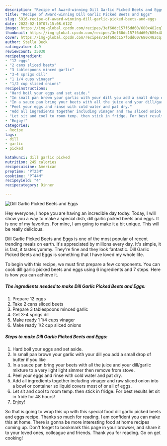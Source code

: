 ```yaml
---
description: "Recipe of Award-winning Dill Garlic Picked Beets and Eggs"
title: "Recipe of Award-winning Dill Garlic Picked Beets and Eggs"
slug: 5916-recipe-of-award-winning-dill-garlic-picked-beets-and-eggs
date: 2022-02-10T07:15:08.612Z
image: https://img-global.cpcdn.com/recipes/3ef60dc157f6dd60/680x482cq70/dill-garlic-picked-beets-and-eggs-recipe-main-photo.jpg
thumbnail: https://img-global.cpcdn.com/recipes/3ef60dc157f6dd60/680x482cq70/dill-garlic-picked-beets-and-eggs-recipe-main-photo.jpg
cover: https://img-global.cpcdn.com/recipes/3ef60dc157f6dd60/680x482cq70/dill-garlic-picked-beets-and-eggs-recipe-main-photo.jpg
author: Stella Beck
ratingvalue: 4.9
reviewcount: 35030
recipeingredient:
- "12 eggs"
- "2 cans sliced beets"
- "3 tablespoons minced garlic"
- "3-4 sprigs dill"
- "1 1/4 cups vinager"
- "1/2 cup sliced onions"
recipeinstructions:
- "Hard boil your eggs and set aside."
- "In small pan brown your garlic with your dill you add a small drop of butter if you like"
- "In a sauce pan bring your beets with all the juice and your dill/garlic mixture to a very light light simmer then remove from stove."
- "Peel your eggs and rinse with cold water and pat dry."
- "Add all ingredients together including vinager and raw sliced onion into a bowl or container so liquid covers most of or all of eggs."
- "Let sit and cool to room temp. then stick in fridge. For best results let sit in fride for 48 hours!"
- "Enjoy!"
categories:
- Recipe
tags:
- dill
- garlic
- picked

katakunci: dill garlic picked 
nutrition: 245 calories
recipecuisine: American
preptime: "PT23M"
cooktime: "PT44M"
recipeyield: "4"
recipecategory: Dinner

---
```



![Dill Garlic Picked Beets and Eggs](https://img-global.cpcdn.com/recipes/3ef60dc157f6dd60/680x482cq70/dill-garlic-picked-beets-and-eggs-recipe-main-photo.jpg)

Hey everyone, I hope you are having an incredible day today. Today, I will show you a way to make a special dish, dill garlic picked beets and eggs. It is one of my favorites. For mine, I am going to make it a bit unique. This will be really delicious.

Dill Garlic Picked Beets and Eggs is one of the most popular of recent trending meals on earth. It's appreciated by millions every day. It's simple, it is fast, it tastes yummy. They're fine and they look fantastic. Dill Garlic Picked Beets and Eggs is something that I have loved my whole life.




To begin with this recipe, we must first prepare a few components. You can cook dill garlic picked beets and eggs using 6 ingredients and 7 steps. Here is how you can achieve it.

<!--inarticleads1-->

##### The ingredients needed to make Dill Garlic Picked Beets and Eggs:

1. Prepare 12 eggs
1. Take 2 cans sliced beets
1. Prepare 3 tablespoons minced garlic
1. Get 3-4 sprigs dill
1. Make ready 1 1/4 cups vinager
1. Make ready 1/2 cup sliced onions




<!--inarticleads2-->

##### Steps to make Dill Garlic Picked Beets and Eggs:

1. Hard boil your eggs and set aside.
1. In small pan brown your garlic with your dill you add a small drop of butter if you like
1. In a sauce pan bring your beets with all the juice and your dill/garlic mixture to a very light light simmer then remove from stove.
1. Peel your eggs and rinse with cold water and pat dry.
1. Add all ingredients together including vinager and raw sliced onion into a bowl or container so liquid covers most of or all of eggs.
1. Let sit and cool to room temp. then stick in fridge. For best results let sit in fride for 48 hours!
1. Enjoy!




So that is going to wrap this up with this special food dill garlic picked beets and eggs recipe. Thanks so much for reading. I am confident you can make this at home. There is gonna be more interesting food at home recipes coming up. Don't forget to bookmark this page in your browser, and share it to your loved ones, colleague and friends. Thank you for reading. Go on get cooking!
